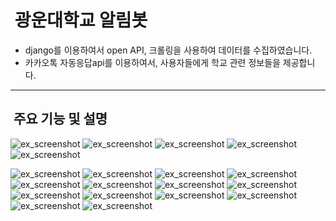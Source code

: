 #  광운대학교 알림봇
* django를 이용하여서 open API, 크롤링을 사용하여 데이터를 수집하였습니다.
* 카카오톡 자동응답api를 이용하여서, 사용자들에게 학교 관련 정보들을 제공합니다.

--------------------
##  주요 기능 및 설명

![ex_screenshot](./readme_images/15.jpg)
![ex_screenshot](./readme_images/16.jpg)
![ex_screenshot](./readme_images/17.jpg)
![ex_screenshot](./readme_images/18.jpg)
![ex_screenshot](./readme_images/19.jpg)

![ex_screenshot](./readme_images/1.jpg)
![ex_screenshot](./readme_images/2.jpg)
![ex_screenshot](./readme_images/3.jpg)
![ex_screenshot](./readme_images/4.jpg)
![ex_screenshot](./readme_images/5.jpg)
![ex_screenshot](./readme_images/6.jpg)
![ex_screenshot](./readme_images/7.jpg)
![ex_screenshot](./readme_images/8.jpg)
![ex_screenshot](./readme_images/9.jpg)
![ex_screenshot](./readme_images/10.jpg)
![ex_screenshot](./readme_images/11.jpg)
![ex_screenshot](./readme_images/12.jpg)
![ex_screenshot](./readme_images/13.jpg)
![ex_screenshot](./readme_images/14.jpg)
